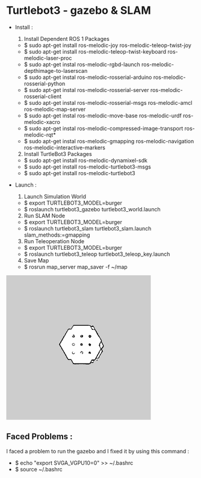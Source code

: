 # Turtlebot3 - gazebo & SLAM


* Install :
  1. Install Dependent ROS 1 Packages
    - $ sudo apt-get install ros-melodic-joy ros-melodic-teleop-twist-joy
    - $ sudo apt-get install ros-melodic-teleop-twist-keyboard ros-melodic-laser-proc
    - $ sudo apt-get instal ros-melodic-rgbd-launch ros-melodic-depthimage-to-laserscan
    - $ sudo apt-get instal ros-melodic-rosserial-arduino ros-melodic-rosserial-python
    - $ sudo apt-get instal ros-melodic-rosserial-server ros-melodic-rosserial-client
    - $ sudo apt-get instal ros-melodic-rosserial-msgs ros-melodic-amcl ros-melodic-map-server
    - $ sudo apt-get instal ros-melodic-move-base ros-melodic-urdf ros-melodic-xacro
    - $ sudo apt-get instal ros-melodic-compressed-image-transport ros-melodic-rqt*
    - $ sudo apt-get instal ros-melodic-gmapping ros-melodic-navigation ros-melodic-interactive-markers
  2. Install TurtleBot3 Packages
    - $ sudo apt-get install ros-melodic-dynamixel-sdk
    - $ sudo apt-get install ros-melodic-turtlebot3-msgs
    - $ sudo apt-get install ros-melodic-turtlebot3


* Launch :
  1. Launch Simulation World
    - $ export TURTLEBOT3_MODEL=burger
    - $ roslaunch turtlebot3_gazebo turtlebot3_world.launch
  2. Run SLAM Node
    - $ export TURTLEBOT3_MODEL=burger
    - $ roslaunch turtlebot3_slam turtlebot3_slam.launch slam_methods:=gmapping
  3. Run Teleoperation Node
    - $ export TURTLEBOT3_MODEL=burger
    - $ roslaunch turtlebot3_teleop turtlebot3_teleop_key.launch
  4. Save Map
    - $ rosrun map_server map_saver -f ~/map

<img src="map2.png"/>


## Faced Problems : 
  I faced a problem to run the gazebo and I fixed it by using this command : 
  - $ echo "export SVGA_VGPU10=0" >> ~/.bashrc
  - $ source ~/.bashrc
  
